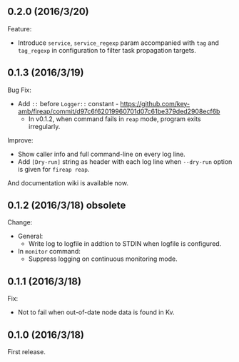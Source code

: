 ## 0.2.0 (2016/3/20)

Feature:

- Introduce `service`, `service_regexp` param accompanied with `tag` and
`tag_regexp` in configuration to filter task propagation targets.

## 0.1.3 (2016/3/19)

Bug Fix:

- Add `::` before `Logger::` constant -
https://github.com/key-amb/fireap/commit/d97c6f62019960701d07c61be379ded2908ecf6b
  - In v0.1.2, when command fails in `reap` mode, program exits irregularly.

Improve:

- Show caller info and full command-line on every log line.
- Add `[Dry-run]` string as header with each log line when `--dry-run` option is
given for `fireap reap`.

And documentation wiki is available now.

## 0.1.2 (2016/3/18) obsolete

Change:

- General:
  - Write log to logfile in addtion to STDIN when logfile is configured.
- In `monitor` command:
  - Suppress logging on continuous monitoring mode.

## 0.1.1 (2016/3/18)

Fix:

- Not to fail when out-of-date node data is found in Kv.

## 0.1.0 (2016/3/18)

First release.
